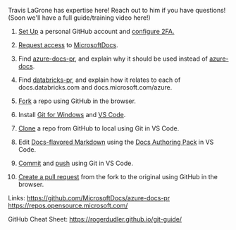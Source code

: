 <!-- Link Reference Definitions -->
[Azure Docs]: <https://docs.microsoft.com/azure>
[azure-docs]: <https://github.com/MicrosoftDocs/azure-docs>
[azure-docs-pr]: <https://github.com/MicrosoftDocs/azure-docs-pr>
[Docs Authoring Pack]: <https://docs.microsoft.com/en-us/contribute/how-to-write-docs-auth-pack>
[Docs Markdown]: <https://docs.microsoft.com/en-us/contribute/markdown-reference>
[Git]: <https://git-scm.com>
[Git Docs]: <https://git-scm.com/doc>
[Git for Windows]: <https://git-scm.com/download/win>
[GitHub]: <https://github.com>
[GitHub Docs]: <https://help.github.com>
[Microsoft Docs]: <https://docs.microsoft.com>
[Microsoft GitHub]: <https://repos.opensource.microsoft.com>
[Microsoft Open Source]: <https://opensource.microsoft.com>
[MicrosoftDocs]: <https://github.com/MicrosoftDocs>
[VS Code]: <https://code.visualstudio.com>

Travis LaGrone has expertise here! Reach out to him if you have questions!
(Soon we'll have a full guide/training video here!)

1. [Set Up](https://docs.microsoft.com/en-us/contribute/get-started-setup-github) a personal GitHub account and [configure 2FA.](https://help.github.com/en/github/authenticating-to-github/configuring-two-factor-authentication)
2. [Request access](https://repos.opensource.microsoft.com/) to [MicrosoftDocs](https://github.com/MicrosoftDocs).
3. Find [azure-docs-pr](https://github.com/MicrosoftDocs/azure-docs-pr), and explain why it should be used instead of [azure-docs](https://github.com/MicrosoftDocs/azure-docs).
4. Find [databricks-pr](https://github.com/MicrosoftDocs/databricks-pr), and explain how it relates to each of docs.databricks.com and docs.microsoft.com/azure.
	
5. [Fork](https://guides.github.com/activities/forking/) a repo using GitHub in the browser.
6. Install [Git for Windows](https://git-scm.com/download/win) and [VS Code](https://code.visualstudio.com/).
7. [Clone](https://code.visualstudio.com/docs/editor/versioncontrol#_cloning-a-repository) a repo from GitHub to local using Git in VS Code.
8. Edit [Docs-flavored Markdown](https://docs.microsoft.com/en-us/contribute/markdown-reference) using the [Docs Authoring Pack](https://docs.microsoft.com/en-us/contribute/how-to-write-docs-auth-pack) in VS Code.
9. [Commit](https://code.visualstudio.com/docs/editor/versioncontrol#_commit) and [push](https://code.visualstudio.com/docs/editor/versioncontrol#_remotes) using Git in VS Code.
10. [Create a pull request](https://help.github.com/en/github/collaborating-with-issues-and-pull-requests/creating-a-pull-request) from the fork to the original using GitHub in the browser.

Links:
https://github.com/MicrosoftDocs/azure-docs-pr
https://repos.opensource.microsoft.com/

GitHub Cheat Sheet: https://rogerdudler.github.io/git-guide/